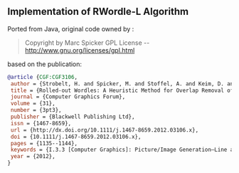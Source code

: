 
## Implementation of RWordle-L Algorithm

Ported from Java, original code owned by :

> Copyright by Marc Spicker
> GPL License -- http://www.gnu.org/licenses/gpl.html

based on the publication:

```bibtex
@article {CGF:CGF3106,
 author = {Strobelt, H. and Spicker, M. and Stoffel, A. and Keim, D. and Deussen, O.},
 title = {Rolled-out Wordles: A Heuristic Method for Overlap Removal of 2D Data Representatives},
 journal = {Computer Graphics Forum},
 volume = {31},
 number = {3pt3},
 publisher = {Blackwell Publishing Ltd},
 issn = {1467-8659},
 url = {http://dx.doi.org/10.1111/j.1467-8659.2012.03106.x},
 doi = {10.1111/j.1467-8659.2012.03106.x},
 pages = {1135--1144},
 keywords = {I.3.3 [Computer Graphics]: Picture/Image Generation—Line and curve generation},
 year = {2012},
}
```
